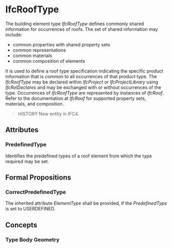 # IfcRoofType

The building element type _IfcRoofType_ defines commonly shared information for occurrences of roofs. The set of shared information may include:

* common properties with shared property sets
* common representations
* common materials
* common composition of elements
<!-- end of short definition -->

It is used to define a roof type specification indicating the specific product information that is common to all occurrences of that product type. The _IfcRoofType_ may be declared within _IfcProject_ or _IfcProjectLibrary_ using _IfcRelDeclares_ and may be exchanged with or without occurrences of the type. Occurrences of _IfcRoofType_ are represented by instances of _IfcRoof_. Refer to the documentation at _IfcRoof_ for supported property sets, materials, and composition.

> HISTORY New entity in IFC4.

## Attributes

### PredefinedType
Identifies the predefined types of a roof element from which the type required may be set.

## Formal Propositions

### CorrectPredefinedType
The inherited attribute _ElementType_ shall be provided, if the _PredefinedType_ is set to USERDEFINED.

## Concepts

### Type Body Geometry



